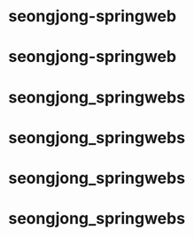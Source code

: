 # seongjong-springweb
# seongjong-springweb
# seongjong_springwebs
# seongjong_springwebs
# seongjong_springwebs
# seongjong_springwebs
